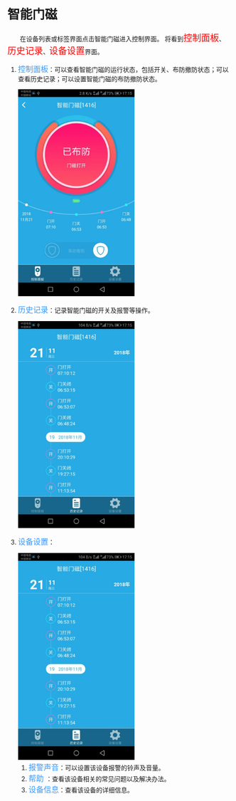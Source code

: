 # 智能门磁

&emsp;&emsp;在设备列表或标签界面点击智能门磁进入控制界面。 将看到<font style='color:#ff0000;font-size:20px'>控制面板</font>、<font style='color:#ff0000;font-size:20px'>历史记录</font>、<font style='color:#ff0000;font-size:20px'>设备设置</font>界面。

1. <font style='color:#3699ff;font-size:17px'>控制面板</font>：可以查看智能门磁的运行状态，包括开关、布防撤防状态；可以查看历史记录；可以设置智能门磁的布防撤防状态。

	<img src="../images/MacBee/智能门磁/控制界面.png" width = "262" height = "465">
	
2.	<font style='color:#3699ff;font-size:17px'>历史记录</font>：记录智能门磁的开关及报警等操作。

	<img src="../images/MacBee/智能门磁/历史记录.png" width = "262" height = "465">
	
3.	<font style='color:#3699ff;font-size:17px'>设备设置</font>：

	<img src="../images/MacBee/智能门磁/历史记录.png" width = "262" height = "465">
	
	1. <font style='color:#3699ff;font-size:17px'>报警声音</font>：可以设置该设备报警的铃声及音量。
	2. <font style='color:#3699ff;font-size:17px'> 帮助 </font>：查看该设备相关的常见问题以及解决办法。
	3. <font style='color:#3699ff;font-size:17px'>设备信息</font>：查看该设备的详细信息。


